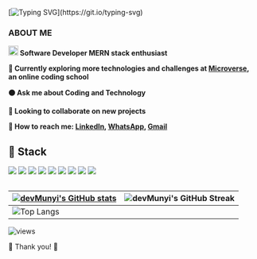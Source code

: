 [![Typing SVG](https://readme-typing-svg.herokuapp.com?font=Futura&color=F7630C&size=35&width=1000&lines=Hello+There+👋;I'm+Samuel;Nice+to+meet+you...)](https://git.io/typing-svg)


### ABOUT ME
**<img src="https://media.giphy.com/media/WUlplcMpOCEmTGBtBW/giphy.gif" width="20"> Software Developer MERN stack enthusiast**

**🌱 Currently exploring more technologies and challenges at [Microverse](https://www.microverse.org/?grsf=fds6ce), an online coding school**

**🟠 Ask me about Coding and Technology**

**👯 Looking to collaborate on new projects**

**🔵 How to reach me: [LinkedIn](https://www.linkedin.com/in/samuel-munyi-01315b174//), [WhatsApp](https://wa.me/254112553167), <a href="mailto:samunyi90@gmail.com" target="_blanck"> Gmail </a>**



##

## 🥇 Stack

![](https://img.shields.io/badge/JavaScript-yellow) ![](https://img.shields.io/badge/jQuery-blue) ![](https://img.shields.io/badge/React-NextJs-blue) ![](https://img.shields.io/badge/NodeJs-Express-brightgreen) ![](https://img.shields.io/badge/PHP-blue) ![](https://img.shields.io/badge/MySQL-MongoDB-blue) ![](https://img.shields.io/badge/Git-Github-brightgreen) ![](https://img.shields.io/badge/HTML5-SemanticTAGS-orange) ![](https://img.shields.io/badge/CSS3-Bootstrap-AntD)

##

| [![devMunyi's GitHub stats](https://github-readme-stats.vercel.app/api?username=devMunyi&show_icons=true&theme=radical)](https://github.com/anuraghazra/github-readme-stats)             | ![devMunyi's GitHub Streak](https://github-readme-streak-stats.herokuapp.com/?user=devMunyi&theme=radical)                                                                                                           |
| --------------------------------------------------------------------------------------------------------------------------------- | ----------------------------------------------------------------------------------------------------------------------------------------------------------------------------------------------------------------- |
| ![Top Langs](https://github-readme-stats.vercel.app/api/top-langs?username=devMunyi&langs_count=8&theme=radical&layout=compact) 

![views](https://komarev.com/ghpvc/?username=devMunyi&color=green)

🤝 Thank you! 🤝
